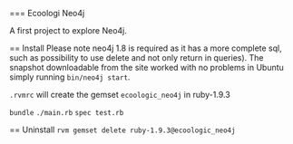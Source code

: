 === Ecoologi Neo4j

A first project to explore Neo4j.

== Install
Please note neo4j 1.8 is required as it has a more complete sql, such as possibility to use
delete and not only return in queries). The snapshot downloadable from the site worked with
no problems in Ubuntu simply running `bin/neo4j start`.

`.rvmrc` will create the gemset `ecoologic_neo4j` in ruby-1.9.3

`bundle`
`./main.rb`
`spec test.rb`


== Uninstall
`rvm gemset delete ruby-1.9.3@ecoologic_neo4j`



